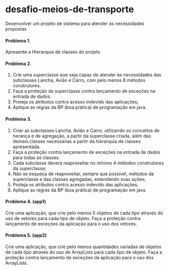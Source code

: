 # desafio-meios-de-transporte
 Desenvolver um projeto de sistema para atender as necessidades propostas

#### Problema 1.
Apresente a Hierarquia de classes do projeto

#### Problema 2. 
1.	Crie uma superclasse que seja capaz de atender às necessidades das subclasses Lancha, Avião e Carro, com pelo menos 8 métodos construtores. 
2.	Faça a proteção da superclasse contra lançamento de exceções na entrada de dados.
3.	Proteja os atributos contra acesso indevido das aplicações;
4.	Aplique as regras da BP (boa prática) de programação em java.


#### Problema 3.

1.	Criar as subclasses Lancha, Avião e Carro, utilizando os conceitos de herança e de agregação, a partir da superclasse criada, além das demais classes necessárias a partir da hierarquia de classes apresentada. 
2.	Faça a proteção contra lançamento de exceções na entrada de dados para todas as classes.
3.	Cada subclasse deverá reaproveitar no mínimo 4 métodos construtores da superclasse;
4.	Não se esqueça de reaproveitar, sempre que possível, métodos da superclasse e das classes agregadas, estendendo suas ações;  
5.	Proteja os atributos contra acesso indevido das aplicações;
6.	Aplique as regras da BP (boa prática) de programação em java.

#### Problema 4. (app1)

Crie uma aplicação, que crie pelo menos 5 objetos de cada tipo através do uso de vetores para cada tipo de objeto. Faça a proteção contra lançamento de exceções da aplicação para o uso dos vetores.



#### Problema 5. (app2)

Crie uma aplicação, que crie pelo menos quantidades variadas de objetos de cada tipo através do uso de ArrayLists para cada tipo de objeto. Faça a proteção contra lançamento de exceções da aplicação para o uso dos ArrayLists.
